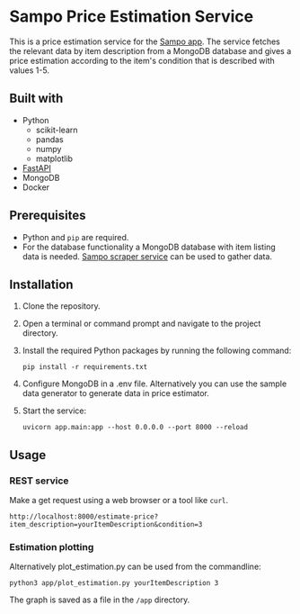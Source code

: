 # Sampo Price Estimation Service

This is a price estimation service for the [Sampo app](https://github.com/ohjelmistoprojekti-sampo/sampo). The service fetches the relevant data by item description from a MongoDB database and gives a price estimation according to the item's condition that is described with values 1-5.

## Built with

* Python
  * scikit-learn
  * pandas
  * numpy
  * matplotlib
* [FastAPI](https://fastapi.tiangolo.com/)
* MongoDB
* Docker


## Prerequisites

- Python and `pip` are required.
- For the database functionality a MongoDB database with item listing data is needed. [Sampo scraper service](https://github.com/ohjelmistoprojekti-sampo/Scrape/) can be used to gather data.

## Installation

1. Clone the repository.

2. Open a terminal or command prompt and navigate to the project directory.

3. Install the required Python packages by running the following command:

   ```
   pip install -r requirements.txt
   ```

4. Configure MongoDB in a .env file. Alternatively you can use the sample data
generator to generate data in price estimator.

5. Start the service:

	```
	uvicorn app.main:app --host 0.0.0.0 --port 8000 --reload
	```

## Usage

### REST service

Make a get request using a web browser or a tool like `curl`.

   ```
   http://localhost:8000/estimate-price?item_description=yourItemDescription&condition=3
   ```

### Estimation plotting
   
Alternatively plot_estimation.py can be used from the commandline:

```
python3 app/plot_estimation.py yourItemDescription 3
```

The graph is saved as a file in the `/app` directory.


